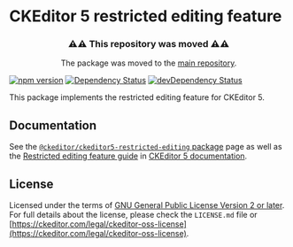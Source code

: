 CKEditor 5 restricted editing feature
===========================

<h3 align=center>⚠⚠ This repository was moved ⚠⚠</h3>

<p align=center>The package was moved to the <a href="https://github.com/ckeditor/ckeditor5/tree/master/packages">main repository</a>.</p>

[![npm version](https://badge.fury.io/js/%40ckeditor%2Fckeditor5-restricted-editing.svg)](https://www.npmjs.com/package/@ckeditor/ckeditor5-restricted-editing)
[![Dependency Status](https://david-dm.org/ckeditor/ckeditor5-restricted-editing/status.svg)](https://david-dm.org/ckeditor/ckeditor5-restricted-editing)
[![devDependency Status](https://david-dm.org/ckeditor/ckeditor5-restricted-editing/dev-status.svg)](https://david-dm.org/ckeditor/ckeditor5-restricted-editing?type=dev)

This package implements the restricted editing feature for CKEditor 5.

## Documentation

See the [`@ckeditor/ckeditor5-restricted-editing` package](https://ckeditor.com/docs/ckeditor5/latest/api/restricted-editing.html) page as well as the [Restricted editing feature guide](https://ckeditor.com/docs/ckeditor5/latest/features/restricted-editing.html) in [CKEditor 5 documentation](https://ckeditor.com/docs/ckeditor5/latest/).

## License

Licensed under the terms of [GNU General Public License Version 2 or later](http://www.gnu.org/licenses/gpl.html). For full details about the license, please check the `LICENSE.md` file or [https://ckeditor.com/legal/ckeditor-oss-license](https://ckeditor.com/legal/ckeditor-oss-license).
